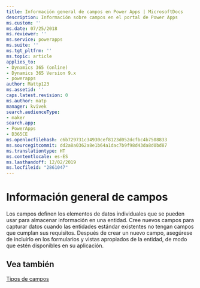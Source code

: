 ```yaml
---
title: Información general de campos en Power Apps | MicrosoftDocs
description: Información sobre campos en el portal de Power Apps
ms.custom: ''
ms.date: 07/25/2018
ms.reviewer: ''
ms.service: powerapps
ms.suite: ''
ms.tgt_pltfrm: ''
ms.topic: article
applies_to:
- Dynamics 365 (online)
- Dynamics 365 Version 9.x
- powerapps
author: Mattp123
ms.assetid: ''
caps.latest.revision: 0
ms.author: matp
manager: kvivek
search.audienceType:
- maker
search.app:
- PowerApps
- D365CE
ms.openlocfilehash: c6b729731c34930cef8123d052dcfbc4b7508833
ms.sourcegitcommit: dd2a8a0362a8e1b64a1dac7b9f98d43da8d0bd87
ms.translationtype: HT
ms.contentlocale: es-ES
ms.lasthandoff: 12/02/2019
ms.locfileid: "2861047"
---
```

# <a name="fields-overview"></a>Información general de campos

Los campos definen los elementos de datos individuales que se pueden usar para almacenar información en una entidad. Cree nuevos campos para capturar datos cuando las entidades estándar existentes no tengan campos que cumplan sus requisitos. Después de crear un nuevo campo, asegúrese de incluirlo en los formularios y vistas apropiados de la entidad, de modo que estén disponibles en su aplicación.

## <a name="see-also"></a>Vea también
[Tipos de campos](types-of-fields.md)
